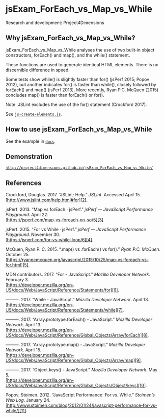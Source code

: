 # jsExam_ForEach_vs_Map_vs_While

Research and development: Project4Dimensions

## Why jsExam_ForEach_vs_Map_vs_While?

jsExam_ForEach_vs_Map_vs_While analyses the use of two built-in 
object constructors, forEach() and map(), and the while() statement. 

These functions are used to generate identical HTML elements. 
There is no discernible difference in speed.

Some tests show while() is slightly faster than for() (jsPerf 2015; 
Popov 2012), but another indicates for() is faster than while(), 
closely followed by forEach() and map() (jsPerf 2013). More recently, 
Ryan P.C. McQuen (2015) concludes map() is faster than forEach() or for().

Note: JSLint excludes the use  of the for() statement (Crockford 2017).

See [`js-create-elements.js`](js-create-elements.js).

## How to use jsExam_ForEach_vs_Map_vs_While

See the example in [`docs`](docs).

## Demonstration

[`http://project4dimensions.github.io/jsExam_ForEach_vs_Map_vs_While/`][1]

[1]: http://project4dimensions.github.io/jsExam_ForEach_vs_Map_vs_While/

## References

Crockford, Douglas. 2017. “JSLint: Help.” 
*JSLint*. Accessed April 15.  
[http://www.jslint.com/help.html#for][2].

[2]: http://www.jslint.com/help.html#for

jsPerf. 2013. “Map vs forEach · jsPerf.” 
*jsPerf — JavaScript Performance Playground*. April 22.  
[https://jsperf.com/map-vs-foreach-on-so/5][3].

[3]: https://jsperf.com/map-vs-foreach-on-so/5

jsPerf. 2015. “For vs While · jsPerf.” 
*jsPerf — JavaScript Performance Playground*. November 30.  
[https://jsperf.com/for-vs-while-loop/6][4].

[4]: https://jsperf.com/for-vs-while-loop/6

McQuen, Ryan P. C. 2015. “.map() vs .forEach() vs for().” 
*Ryan P.C. McQuen*. October 25.  
[https://ryanpcmcquen.org/javascript/2015/10/25/map-vs-foreach-vs-for.html][5].

[5]: https://ryanpcmcquen.org/javascript/2015/10/25/map-vs-foreach-vs-for.html

MDN contributors. 2017. “For - JavaScript.” 
*Mozilla Developer Network*. February 3.  
[https://developer.mozilla.org/en-US/docs/Web/JavaScript/Reference/Statements/for][6].

[6]: https://developer.mozilla.org/en-US/docs/Web/JavaScript/Reference/Statements/for

———. 2017. “While - JavaScript.” 
*Mozilla Developer Network*. April 13.  
[https://developer.mozilla.org/en-US/docs/Web/JavaScript/Reference/Statements/while][7].

[7]: https://developer.mozilla.org/en-US/docs/Web/JavaScript/Reference/Statements/while

———. 2017. “Array.prototype.forEach() - JavaScript.” 
*Mozilla Developer Network*. April 13.  
[https://developer.mozilla.org/en-US/docs/Web/JavaScript/Reference/Global_Objects/Array/forEach][8].

[8]: https://developer.mozilla.org/en-US/docs/Web/JavaScript/Reference/Global_Objects/Array/forEach

———. 2017. “Array.prototype.map() - JavaScript.” 
*Mozilla Developer Network*. April 15.  
[https://developer.mozilla.org/en-US/docs/Web/JavaScript/Reference/Global_Objects/Array/map][9].

[9]: https://developer.mozilla.org/en-US/docs/Web/JavaScript/Reference/Global_Objects/Array/map

———. 2017. “Object.keys() - JavaScript.” 
*Mozilla Developer Network*. May 5.  
[https://developer.mozilla.org/en-US/docs/Web/JavaScript/Reference/Global_Objects/Object/keys][10].

[10]: https://developer.mozilla.org/en-US/docs/Web/JavaScript/Reference/Global_Objects/Object/keys

Popov, Stoimen. 2012. “JavaScript Performance: For vs. While.” 
*Stoimen’s Web Log*. January 24.  
[http://www.stoimen.com/blog/2012/01/24/javascript-performance-for-vs-while/][11].

[11]: http://www.stoimen.com/blog/2012/01/24/javascript-performance-for-vs-while/
